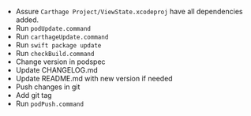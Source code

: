 - Assure `Carthage Project/ViewState.xcodeproj` have all dependencies added.
- Run `podUpdate.command`
- Run `carthageUpdate.command`
- Run `swift package update`
- Run `checkBuild.command`
- Change version in podspec
- Update CHANGELOG.md
- Update README.md with new version if needed
- Push changes in git
- Add git tag
- Run `podPush.command`
